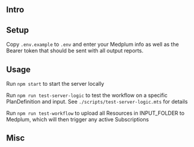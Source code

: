 ## Intro

## Setup
Copy `.env.example` to `.env` and enter your Medplum info as well as the Bearer token that should be sent with all output reports.

## Usage
Run `npm start` to start the server locally

Run `npm run test-server-logic` to test the workflow on a specific PlanDefinition and input. See `./scripts/test-server-logic.mts` for details

Run `npm run test-workflow` to upload all Resources in INPUT_FOLDER to Medplum, which will then trigger any active Subscriptions

## Misc